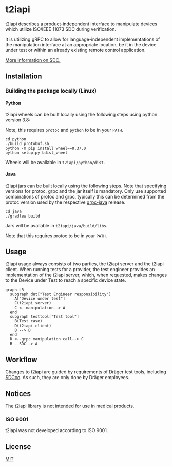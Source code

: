 # t2iapi

t2iapi describes a product-independent interface to manipulate devices
which utilize ISO/IEEE 11073 SDC during verification.

It is utilizing gRPC to allow for language-independent implementations
of the manipulation interface at an appropriate location, be it in the
device under test or within an already existing remote control
application.

[More information on SDC.](https://en.wikipedia.org/wiki/IEEE_11073_service-oriented_device_connectivity)

## Installation

### Building the package locally (Linux)

#### Python

t2iapi wheels can be built locally using the following steps using python version 3.8:

Note, this requires `protoc` and `python` to be in your `PATH`.
```shell
cd python
./build_protobuf.sh
python -m pip install wheel==0.37.0
python setup.py bdist_wheel
```

Wheels will be available in `t2iapi/python/dist`.




#### Java

t2iapi jars can be built locally using the following steps.
Note that specifying versions for protoc, grpc and the jar itself is mandatory.
Only use supported combinations of protoc and grpc, typically this can be determined
from the protoc version used by the respective [grpc-java](https://github.com/grpc/grpc-java) release.

```shell
cd java
./gradlew build
```

Jars will be available in `t2iapi/java/build/libs`.

Note that this requires protoc to be in your `PATH`.

## Usage

t2iapi usage always consists of two parties, the t2iapi server and
the t2iapi client. When running tests for a provider, the test 
engineer provides an implementation of the t2iapi server, which,
when requested, makes changes to the Device under Test to reach a
specific device state.

```mermaid
graph LR
  subgraph dut["Test Engineer responsibility"]
    A["Device under test"]
    C(t2iapi server)
    C <--manipulation--> A 
  end
  subgraph testtool["Test tool"]
    B(Test case)
    D(t2iapi client)
    B --> D
  end
  D <--grpc manipulation call--> C
  B --SDC--> A
```

## Workflow
Changes to t2iapi are guided by requirements of Dräger test tools, including [SDCcc](https://github.com/Draegerwerk/sdccc).
As such, they are only done by Dräger employees.

## Notices
The t2iapi library is not intended for use in medical products.

### ISO 9001
t2iapi was not developed according to ISO 9001.

## License
[MIT](https://choosealicense.com/licenses/mit/)